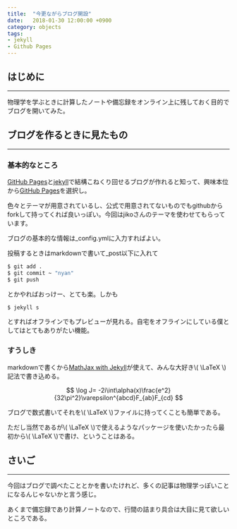```yaml
---
title:  "今更ながらブログ開設"
date:   2018-01-30 12:00:00 +0900
category: objects
tags:
- jekyll
- Github Pages
---
```


## はじめに
------------

物理学を学ぶときに計算したノートや備忘録をオンライン上に残しておく目的でブログを開いてみた。


## ブログを作るときに見たもの
------------

### 基本的なところ
[GitHub Pages](https://pages.github.com/)と[jekyll](https://jekyllrb.com/)で結構こねくり回せるブログが作れると知って、興味本位から[GitHub Pages](https://pages.github.com/)を選択し。

色々とテーマが用意されているし、公式で用意されてないものでもgithubからforkして持ってくれば良いっぽい。今回はjikoさんのテーマを使わせてもらっています。

<div class="github-widget" data-repo="j-i-k-o/blog"></div>

ブログの基本的な情報は\_config.ymlに入力すればよい。

投稿するときはmarkdownで書いて\_post以下に入れて
```bash
$ git add .
$ git commit ~ "nyan"
$ git push
```
とかやればおっけー、とても楽。しかも

```bash
$ jekyll s
```
とすればオフラインでもプレビューが見れる。自宅をオフラインにしている僕としてはとてもありがたい機能。

### すうしき

markdownで書くから[MathJax with Jekyll](http://gastonsanchez.com/opinion/2014/02/16/Mathjax-with-jekyll/)が使えて、みんな大好き\\( \LaTeX \\) 記法で書き込める。

$$ \log J= -2i\int\alpha(x)\frac{e^2}{32\pi^2}\varepsilon^{abcd}F_{ab}F_{cd} $$

ブログで数式書いてそれを\\( \LaTeX \\)ファイルに持ってくことも簡単である。

ただし当然であるが\\( \LaTeX \\)で使えるようなパッケージを使いたかったら最初から\\( \LaTeX \\)で書け、ということはある。

## さいご
-----------

今回はブログで調べたこととかを書いたけれど、多くの記事は物理学っぽいことになるんじゃないかと言う感じ。

あくまで備忘録であり計算ノートなので、行間の詰まり具合は大目に見て欲しいところである。
